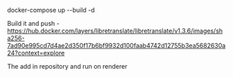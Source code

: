 docker-compose up --build -d



Build it and push - https://hub.docker.com/layers/libretranslate/libretranslate/v1.3.6/images/sha256-7ad90e995cd7d4ae2d350f17b6bf9932d100faab4742d12755b3ea5682630a24?context=explore

The add in repository and run on renderer